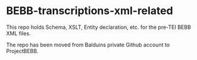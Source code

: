 # BEBB-transcriptions-xml-related

This repo holds Schema, XSLT, Entity declaration, etc. for the pre-TEI BEBB XML files.

The repo has been moved from Balduins private Github account to ProjectBEBB.
